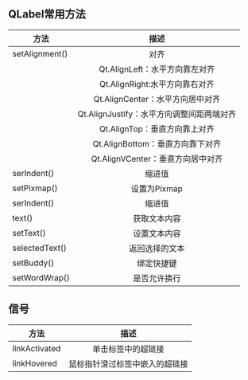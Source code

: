 

## QLabel常用方法

| 方法 | 描述 | 
|-----|:-----:|
| setAlignment() | 对齐 |
|  | Qt.AlignLeft：水平方向靠左对齐 |
|  | Qt.AlignRight:水平方向靠右对齐 |
|  | Qt.AlignCenter：水平方向居中对齐 |
|  | Qt.AlignJustify：水平方向调整间距两端对齐 |
|  | Qt.AlignTop：垂直方向靠上对齐 |
|  | Qt.AlignBottom：垂直方向靠下对齐 |
|  | Qt.AlignVCenter：垂直方向居中对齐 |
| serIndent() | 缩进值 |
| setPixmap() | 设置为Pixmap
| serIndent() | 缩进值 |
| text() | 获取文本内容 |
| setText() | 设置文本内容 |
| selectedText() | 返回选择的文本 |
| setBuddy() | 绑定快捷键 |
| setWordWrap() | 是否允许换行 |


## 信号
| 方法 | 描述 | 
|-----|:-----:|
| linkActivated | 单击标签中的超链接 |
| linkHovered | 鼠标指针滑过标签中嵌入的超链接 |
